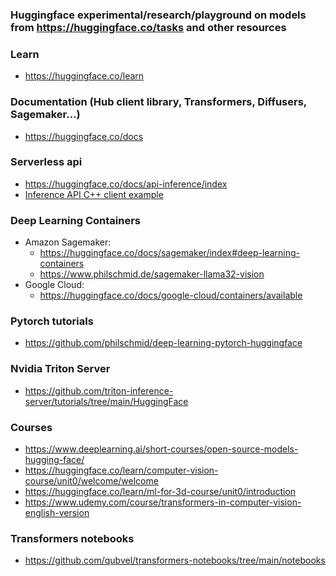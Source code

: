 ### Huggingface experimental/research/playground on models from https://huggingface.co/tasks and other resources

### Learn
   - https://huggingface.co/learn

### Documentation (Hub client library, Transformers, Diffusers, Sagemaker...)
   - https://huggingface.co/docs

### Serverless api
- https://huggingface.co/docs/api-inference/index
- [Inference API C++ client example](huggingface-cpp-inference-client)

### Deep Learning Containers
   - Amazon Sagemaker:
      - https://huggingface.co/docs/sagemaker/index#deep-learning-containers
      - https://www.philschmid.de/sagemaker-llama32-vision    
   - Google Cloud:
      - https://huggingface.co/docs/google-cloud/containers/available
   

### Pytorch tutorials 
   - https://github.com/philschmid/deep-learning-pytorch-huggingface

### Nvidia Triton Server
   - https://github.com/triton-inference-server/tutorials/tree/main/HuggingFace

### Courses
   - https://www.deeplearning.ai/short-courses/open-source-models-hugging-face/
   - https://huggingface.co/learn/computer-vision-course/unit0/welcome/welcome
   - https://huggingface.co/learn/ml-for-3d-course/unit0/introduction
   - https://www.udemy.com/course/transformers-in-computer-vision-english-version

### Transformers notebooks
   - https://github.com/qubvel/transformers-notebooks/tree/main/notebooks
